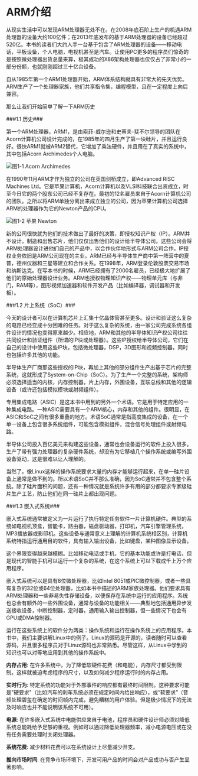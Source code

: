 # ARM介绍

从现实生活中可以发现ARM处理器无处不在。在2008年底石阶上生产的机遇ARM处理器的设备大约100亿件；在2013年底发布的基于ARM处理器的设备已经超过520亿。本书的读者们大约人手一台基于包含了ARM处理器的设备——移动电话，平板设备，个人电脑，电视机甚至是汽车。让使用PC更多的程序员们惊奇的是按照微处理器出货总量来算，极其成功的X86架构处理器也仅仅占了非常小的一部分份额，也就刚刚超过三十亿台设备。

自从1985年第一个ARM1处理器开始，ARM体系结构就具有非常大的先天优势。ARM生产了一个处理器家族，他们共享指令集，编程模型，且在一定程度上向后兼容。

那么让我们开始简单了解一下ARM历史

###1.1 历史###

第一个ARM处理器，ARM1，是由索菲-威尔逊和史蒂夫-斐不尔领导的团队在Acorn计算机公司设计完成的，在1985年的四月生产了第一块硅片，并且运行良好。很快ARM1就被ARM2替代，它增加了乘法硬件，并且用在了真实的系统中，其中包括Acorn Archimedes个人电脑。

![图1-1 Acorn Archimedes](\image\Figure1-1-Acorn-Archimedes.jpg)

在1990年11月ARM才作为独立的公司在英国剑桥成立，即Advanced RISC Machines Ltd。它是苹果计算机，Acorn计算机以及VLSI科技联合出资成立，时至今日它的两个股东公司已经不复存在。最初的12名雇员来自于Acorn计算机公司的团队。之所以将ARM单独分离出来成立独立的公司，因为苹果计算机公司选择ARM的处理器作为它的Newton产品的CPU。

![图1-2 苹果 Newton](\image\Figure1-2-The-Apple-Newton.jpg)

新的公司很快就为他们的技术做出了最好的决策，即授权知识产权（IP）。ARM并不设计，制造和出售芯片，他们仅仅出售他们的设计给半导体公司。这些公司会将ARM处理器设计进他们自己的产品中，以合作伙伴地形式与ARM公司合作。IP授权业务依旧是ARM公司现在的主业。ARM已经与半导体生产商中第一阵营中的夏普，德州仪器和三星等建立和合作关系。在1998年，ARM登录伦敦股票交易市场和纳斯达克。在写本书的时候，ARM已经拥有了2000名雇员，已经极大地扩展了他们的原始处理器设计业务。ARM也授权物理知识产权——物理单元库（与非门，RAM等），图形视频加速器和软件开发产品（比如编译器，调试器和开发板）。

###1.2 片上系统（SoC）###

今天的设计者可以在计算机芯片上汇集十亿晶体管甚至更多。设计和验证这么复杂的电路已经变成十分困难的任务。对于这么复杂的系统，由一家公司完成系统各组件设计的情况也变得原来越少。相应地，ARM和其他的半导体知识产权公司往往共同设计和验证组件（所谓的IP块或处理器）。这些IP授权给半导体公司，它们在自己的设计中使用这些IP块，包括微处理器，DSP，3D图形和视频控制器，同时也包括许多其他的功能。

半导体生产厂商那这些授权的IP块，再加上其他的部分组件生产出基于芯片的完整系统，这就形成了System-on-Chip（SoC）。为了生产一个完整的系统，架构师必须选择适当的内核，内存控制器，片上内存，外围设备，互联总线和其他的逻辑设备（或许还包括模拟模块或射频组件）。

专用集成电路（ASIC）是这本书中用到的另外一个术语。它是用于特定应用的一种集成电路。一种ASIC需要具有一个ARM核心，内存和其他的组件。很明显，在ASIC和SoC之间有很多重叠的地方。术语SoC通常是指高度集成的设备，在一个单一设备上包含很多系统组件，可能包含模拟组件，混合信号处理组件或射频电路。

半导体公司投入百亿美元来构建这些设备，通常也会设备运行的软件上投入很多。生产了带有强力处理器的复杂硬件系统，却没有为它移植几个操作系统或编写外围设备驱动，这是很难以让人理解的。

当然了，像Linux这样的操作系统要求大量的内存才能够运行起来，在单一硅片设备上通常是做不到的。所以术语SoC并不那么准确，因为SoC通常并不包含整个系统。除了硅片面积的问题，还有一种情况就是系统许多有用的部分都要求专家级硅片生产工艺，防止他们在同一硅片上都出现问题。

###1.3 嵌入式系统###

嵌入式系统通常被定义为一片运行了执行特定任务软件一片计算机硬件。典型的系统如电视机顶盒，智能卡，路由器，磁盘驱动器，打印机，汽车引擎管理系统，MP3播放器或影印机。这些设备与通常意义上理解的计算机系统相区别，计算机系统特指运行通用目的软件，具有输入输出设备，比如键盘，某种图像显示设备。

这个界限变得越来越模糊。比如移动电话或手机，它的基本功能或许是打电话，但是现代的智能手机可以运行一个复杂的系统，在这个系统上可以下载成千上万个应用程序。

嵌入式系统可以是具有8位微处理器，比如Intel 8051或PIC微控制器，或者一些具有复杂的32位或64位处理器，比如本书中描述的ARM家族处理器。他们要求具有ARM处理器和一些非易失性存储设备，以便保存在系统中运行的应用程序。系统也总会有额外的一些外围设备，通常与设备的功能相关——典型地包括通用异步发送接收设备，中断控制器，定时器，通用输入输出控制器，但一些情况下也会有GPU或DMA控制器。

运行在这些系统上的软件分为两类：操作系统和运行在操作系统上的应用程序。本书中，我们主要讲解Linux中的例子。Linux的源码是开源的，读者随时可以查看源码，并且很多程序员对于Linux源码也非常熟悉。尽管这样，从Linux中学到的知识也可以对等地应用到其他的操作系统中。

**内存占用**: 在许多系统中，为了降低软硬件花费（和电能），内存尺寸都受到限制。这样就被迫考虑程序的尺寸，以及如何减少程序运行时的内存占用。

**实时行为**: 特定系统的功能对于外部事件的响应都有最终时间限制。这种要求可能是"硬要求"（比如汽车的刹车系统必须在规定时间内给出响应），或“软要求”（音频处理碧玺在确定的时间帧内完成，避免糟糕的用户体验。但是极少情况下的无法及时响应也并不能说明该系统不可用）。

**电源**: 在许多嵌入式系统中电能供应来自于电池，程序员和硬件设计师必须对降低系统总能耗给予足够的重视。例如可以通过降低处理器频率，减小电源电压或在没有任务需要处理时关闭处理器。

**系统花费**: 减少材料花费可以在系统设计上尽量减少开支。

**推向市场时间**: 在竞争市场环境下，开发可用产品的时间会对产品成功与否产生显著影响。

